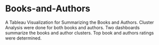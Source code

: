 # Books-and-Authors
A Tableau Visualization for Summarizing the Books and Authors.
Cluster Analysis were done for both books and authors. Two dashboards summarize the books and author clusters. 
Top book and authors ratings were determined.

